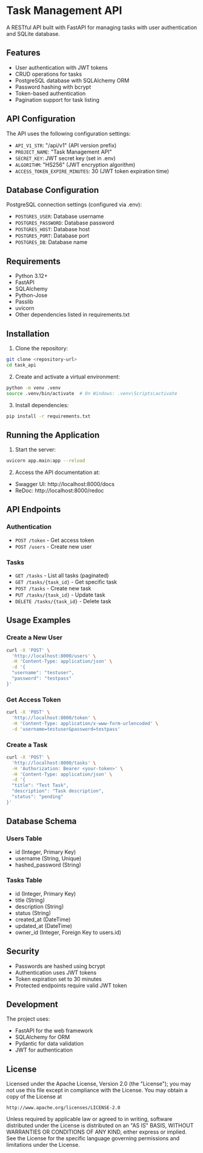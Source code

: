 
# Task Management API

A RESTful API built with FastAPI for managing tasks with user authentication and SQLite database.

## Features

- User authentication with JWT tokens
- CRUD operations for tasks
- PostgreSQL database with SQLAlchemy ORM
- Password hashing with bcrypt
- Token-based authentication
- Pagination support for task listing

## API Configuration

The API uses the following configuration settings:

- `API_V1_STR`: "/api/v1" (API version prefix)
- `PROJECT_NAME`: "Task Management API"
- `SECRET_KEY`: JWT secret key (set in .env)
- `ALGORITHM`: "HS256" (JWT encryption algorithm)
- `ACCESS_TOKEN_EXPIRE_MINUTES`: 30 (JWT token expiration time)

## Database Configuration

PostgreSQL connection settings (configured via .env):

- `POSTGRES_USER`: Database username
- `POSTGRES_PASSWORD`: Database password
- `POSTGRES_HOST`: Database host
- `POSTGRES_PORT`: Database port
- `POSTGRES_DB`: Database name

## Requirements

- Python 3.12+
- FastAPI
- SQLAlchemy
- Python-Jose
- Passlib
- uvicorn
- Other dependencies listed in requirements.txt

## Installation

1. Clone the repository:
```bash
git clone <repository-url>
cd task_api
```

2. Create and activate a virtual environment:
```bash
python -m venv .venv
source .venv/bin/activate  # On Windows: .venv\Scripts\activate
```

3. Install dependencies:
```bash
pip install -r requirements.txt
```

## Running the Application

1. Start the server:
```bash
uvicorn app.main:app --reload
```

2. Access the API documentation at:
- Swagger UI: http://localhost:8000/docs
- ReDoc: http://localhost:8000/redoc

## API Endpoints

### Authentication
- `POST /token` - Get access token
- `POST /users` - Create new user

### Tasks
- `GET /tasks` - List all tasks (paginated)
- `GET /tasks/{task_id}` - Get specific task
- `POST /tasks` - Create new task
- `PUT /tasks/{task_id}` - Update task
- `DELETE /tasks/{task_id}` - Delete task

## Usage Examples

### Create a New User
```bash
curl -X 'POST' \
  'http://localhost:8000/users' \
  -H 'Content-Type: application/json' \
  -d '{
  "username": "testuser",
  "password": "testpass"
}'
```

### Get Access Token
```bash
curl -X 'POST' \
  'http://localhost:8000/token' \
  -H 'Content-Type: application/x-www-form-urlencoded' \
  -d 'username=testuser&password=testpass'
```

### Create a Task
```bash
curl -X 'POST' \
  'http://localhost:8000/tasks' \
  -H 'Authorization: Bearer <your-token>' \
  -H 'Content-Type: application/json' \
  -d '{
  "title": "Test Task",
  "description": "Task description",
  "status": "pending"
}'
```

## Database Schema

### Users Table
- id (Integer, Primary Key)
- username (String, Unique)
- hashed_password (String)

### Tasks Table
- id (Integer, Primary Key)
- title (String)
- description (String)
- status (String)
- created_at (DateTime)
- updated_at (DateTime)
- owner_id (Integer, Foreign Key to users.id)

## Security

- Passwords are hashed using bcrypt
- Authentication uses JWT tokens
- Token expiration set to 30 minutes
- Protected endpoints require valid JWT token

## Development

The project uses:
- FastAPI for the web framework
- SQLAlchemy for ORM
- Pydantic for data validation
- JWT for authentication

## License

Licensed under the Apache License, Version 2.0 (the "License");
you may not use this file except in compliance with the License.
You may obtain a copy of the License at

    http://www.apache.org/licenses/LICENSE-2.0

Unless required by applicable law or agreed to in writing, software
distributed under the License is distributed on an "AS IS" BASIS,
WITHOUT WARRANTIES OR CONDITIONS OF ANY KIND, either express or implied.
See the License for the specific language governing permissions and
limitations under the License.
